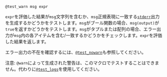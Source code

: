 ```
@test_warn msg expr
```

`expr`を評価した結果が`msg`文字列を含むか、`msg`正規表現に一致する[`stderr`](@ref)出力を生成するかどうかをテストします。`msg`がブール関数の場合、`msg(output)`が`true`を返すかどうかをテストします。`msg`がタプルまたは配列の場合、エラー出力が`msg`内の各アイテムを含む/一致するかどうかをチェックします。`expr`を評価した結果を返します。

エラー出力の不在を確認するには、[`@test_nowarn`](@ref)も参照してください。

注意: `@warn`によって生成された警告は、このマクロでテストすることはできません。代わりに[`@test_logs`](@ref)を使用してください。
